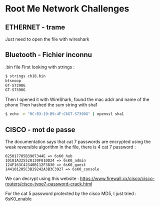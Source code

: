 # Root Me Network Challenges
## ETHERNET - trame
Just need to open the file with wireshark

## Bluetooth - Fichier inconnu
.bin file
First looking with strings : 
```sh
$ strings ch18.bin
btsnoop
GT-S7390G
GT-S7390G
```
Then I opened it with WireShark, found the mac addr and name of the phone
Then hashed the sum string with sha1
```sh
$ echo -n "0C:B3:19:B9:4F:C6GT-S7390G" | openssl sha1
```

## CISCO - mot de passe
The documentation says that cat 7 passwords are encrypted using the weak reversible algorithm
In the file, there is 4 cat 7 password : 
```
025017705B3907344E => 6sK0_hub
10181A325528130F010D24 => 6sK0_admin
124F163C42340B112F3830 => 6sK0_guest
144101205C3B29242A3B3C3927 => 6sK0_console
```
We can decrypt using this website : https://www.firewall.cx/cisco/cisco-routers/cisco-type7-password-crack.html

For the cat 5 password protected by the cisco MD5, I just tried : 6sK0_enable
